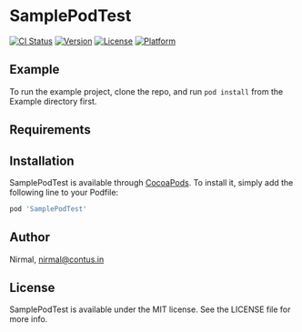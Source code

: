 # SamplePodTest

[![CI Status](https://img.shields.io/travis/Nirmal/SamplePodTest.svg?style=flat)](https://travis-ci.org/Nirmal/SamplePodTest)
[![Version](https://img.shields.io/cocoapods/v/SamplePodTest.svg?style=flat)](https://cocoapods.org/pods/SamplePodTest)
[![License](https://img.shields.io/cocoapods/l/SamplePodTest.svg?style=flat)](https://cocoapods.org/pods/SamplePodTest)
[![Platform](https://img.shields.io/cocoapods/p/SamplePodTest.svg?style=flat)](https://cocoapods.org/pods/SamplePodTest)

## Example

To run the example project, clone the repo, and run `pod install` from the Example directory first.

## Requirements

## Installation

SamplePodTest is available through [CocoaPods](https://cocoapods.org). To install
it, simply add the following line to your Podfile:

```ruby
pod 'SamplePodTest'
```

## Author

Nirmal, nirmal@contus.in

## License

SamplePodTest is available under the MIT license. See the LICENSE file for more info.
